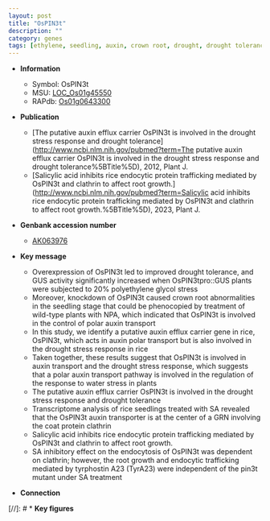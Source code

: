 ```yaml
---
layout: post
title: "OsPIN3t"
description: ""
category: genes
tags: [ethylene, seedling, auxin, crown root, drought, drought tolerance, root, crown, seedlings, growth, salicylic acid, transporter, root growth, auxin transport, sa, SA,  sa ]
---
```


* **Information**  
    + Symbol: OsPIN3t  
    + MSU: [LOC_Os01g45550](http://rice.uga.edu/cgi-bin/ORF_infopage.cgi?orf=LOC_Os01g45550)  
    + RAPdb: [Os01g0643300](http://rapdb.dna.affrc.go.jp/viewer/gbrowse_details/irgsp1?name=Os01g0643300)  

* **Publication**  
    + [The putative auxin efflux carrier OsPIN3t is involved in the drought stress response and drought tolerance](http://www.ncbi.nlm.nih.gov/pubmed?term=The putative auxin efflux carrier OsPIN3t is involved in the drought stress response and drought tolerance%5BTitle%5D), 2012, Plant J.
    + [Salicylic acid inhibits rice endocytic protein trafficking mediated by OsPIN3t and clathrin to affect root growth.](http://www.ncbi.nlm.nih.gov/pubmed?term=Salicylic acid inhibits rice endocytic protein trafficking mediated by OsPIN3t and clathrin to affect root growth.%5BTitle%5D), 2023, Plant J.

* **Genbank accession number**  
    + [AK063976](http://www.ncbi.nlm.nih.gov/nuccore/AK063976)

* **Key message**  
    + Overexpression of OsPIN3t led to improved drought tolerance, and GUS activity significantly increased when OsPIN3tpro::GUS plants were subjected to 20% polyethylene glycol stress
    + Moreover, knockdown of OsPIN3t caused crown root abnormalities in the seedling stage that could be phenocopied by treatment of wild-type plants with NPA, which indicated that OsPIN3t is involved in the control of polar auxin transport
    + In this study, we identify a putative auxin efflux carrier gene in rice, OsPIN3t, which acts in auxin polar transport but is also involved in the drought stress response in rice
    + Taken together, these results suggest that OsPIN3t is involved in auxin transport and the drought stress response, which suggests that a polar auxin transport pathway is involved in the regulation of the response to water stress in plants
    + The putative auxin efflux carrier OsPIN3t is involved in the drought stress response and drought tolerance
    + Transcriptome analysis of rice seedlings treated with SA revealed that the OsPIN3t auxin transporter is at the center of a GRN involving the coat protein clathrin
    + Salicylic acid inhibits rice endocytic protein trafficking mediated by OsPIN3t and clathrin to affect root growth.
    + SA inhibitory effect on the endocytosis of OsPIN3t was dependent on clathrin; however, the root growth and endocytic trafficking mediated by tyrphostin A23 (TyrA23) were independent of the pin3t mutant under SA treatment

* **Connection**  

[//]: # * **Key figures**  



